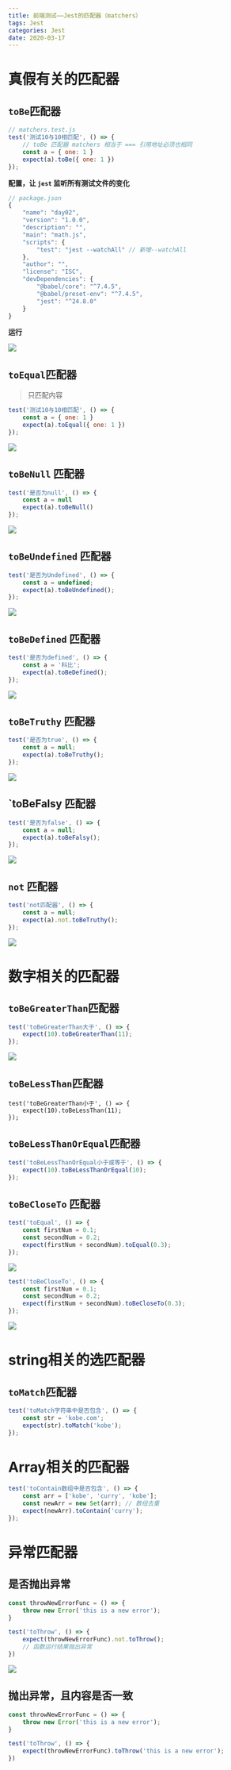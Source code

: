 ```yaml
---
title: 前端测试——Jest的匹配器（matchers）
tags: Jest
categories: Jest
date: 2020-03-17
---
```


# 真假有关的匹配器

## `toBe`匹配器

```js
// matchers.test.js
test('测试10与10相匹配', () => {
    // toBe 匹配器 matchers 相当于 === 引用地址必须也相同
    const a = { one: 1 }
    expect(a).toBe({ one: 1 })
});
```

<!--more-->

**配置，让 `jest` 监听所有测试文件的变化**

```js
// package.json
{
    "name": "day02",
    "version": "1.0.0",
    "description": "",
    "main": "math.js",
    "scripts": {
        "test": "jest --watchAll" // 新增--watchAll
    },
    "author": "",
    "license": "ISC",
    "devDependencies": {
        "@babel/core": "^7.4.5",
        "@babel/preset-env": "^7.4.5",
        "jest": "^24.8.0"
    }
}
```

**运行**

![](/mdImg/test6.png)

## `toEqual`匹配器

> 只匹配内容

```js
test('测试10与10相匹配', () => {
    const a = { one: 1 }
    expect(a).toEqual({ one: 1 })
});
```

![](/mdImg/test7.png)

## `toBeNull` 匹配器

```js
test('是否为null', () => {
    const a = null
    expect(a).toBeNull()
});
```

![](/mdImg/test8.png)

## `toBeUndefined` 匹配器

```js
test('是否为Undefined', () => {
    const a = undefined;
    expect(a).toBeUndefined();
});
```

![](/mdImg/test9.png)

## `toBeDefined` 匹配器

```js
test('是否为defined', () => {
    const a = '科比';
    expect(a).toBeDefined();
});
```

![](/mdImg/test10.png)

## `toBeTruthy` 匹配器

```js
test('是否为true', () => {
    const a = null;
    expect(a).toBeTruthy();
});
```

![](/mdImg/test11.png)

## `toBeFalsy 匹配器

```js
test('是否为false', () => {
    const a = null;
    expect(a).toBeFalsy();
});
```

![](/mdImg/test12.png)

## `not` 匹配器

```js
test('not匹配器', () => {
    const a = null;
    expect(a).not.toBeTruthy();
});
```

![](/mdImg/test13.png)

# 数字相关的匹配器

## `toBeGreaterThan`匹配器

```js
test('toBeGreaterThan大于', () => {
    expect(10).toBeGreaterThan(11);
});
```

![](/mdImg/test14.png)

## `toBeLessThan`匹配器

```
test('toBeGreaterThan小于', () => {
    expect(10).toBeLessThan(11);
});
```

## `toBeLessThanOrEqual`匹配器

```js
test('toBeLessThanOrEqual小于或等于', () => {
    expect(10).toBeLessThanOrEqual(10);
});
```

## `toBeCloseTo`  匹配器

```js
test('toEqual', () => {
    const firstNum = 0.1;
    const secondNum = 0.2;
    expect(firstNum + secondNum).toEqual(0.3);
});
```

![](/mdImg/test15.png)

```js
test('toBeCloseTo', () => {
    const firstNum = 0.1;
    const secondNum = 0.2;
    expect(firstNum + secondNum).toBeCloseTo(0.3);
});
```

![](/mdImg/test16.png)

# string相关的选匹配器

## `toMatch`匹配器

```js
test('toMatch字符串中是否包含', () => {
    const str = 'kobe.com';
    expect(str).toMatch('kobe');
});
```

# Array相关的匹配器

```js
test('toContain数组中是否包含', () => {
    const arr = ['kobe', 'curry', 'kobe'];
    const newArr = new Set(arr); // 数组去重
    expect(newArr).toContain('curry');
});
```

# 异常匹配器

## 是否抛出异常

```js
const throwNewErrorFunc = () => {
    throw new Error('this is a new error');
}

test('toThrow', () => {
    expect(throwNewErrorFunc).not.toThrow();
    // 函数运行结果抛出异常
})
```

![](/mdImg/test17.png)

## 抛出异常，且内容是否一致

```js
const throwNewErrorFunc = () => {
    throw new Error('this is a new error');
}

test('toThrow', () => {
    expect(throwNewErrorFunc).toThrow('this is a new error');
})
```


